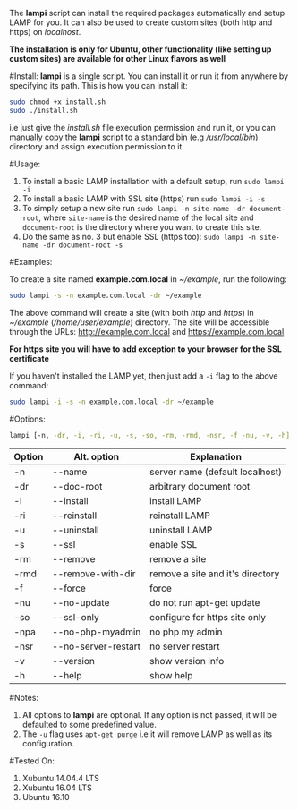 The **lampi** script can install the required packages automatically and setup LAMP for you. It can also be used to create custom sites (both http and https) on *localhost*.

**The installation is only for Ubuntu, other functionality (like setting up custom sites) are available for other Linux flavors as well**

#Install:
**lampi** is a single script. You can install it or run it from anywhere by specifying its path. This is how you can install it:

```sh
sudo chmod +x install.sh
sudo ./install.sh
```
i.e just give the *install.sh* file execution permission and run it, or you can manually copy the **lampi** script to a standard bin (e.g */usr/local/bin*) directory and assign execution permission to it.

#Usage:

1. To install a basic LAMP installation with a default setup, run `sudo lampi -i`
2. To install a basic LAMP with SSL site (https) run `sudo lampi -i -s`
3. To simply setup a new site run `sudo lampi -n site-name -dr document-root`, where `site-name` is the desired name of the local site and `document-root` is the directory where you want to create this site.
4. Do the same as no. 3 but enable SSL (https too): `sudo lampi -n site-name -dr document-root -s`

#Examples:

To create a site named **example.com.local** in *~/example*, run the following:

```sh
sudo lampi -s -n example.com.local -dr ~/example
```
The above command will create a site (with both *http* and *https*) in *~/example* (*/home/user/example*) directory. The site will be accessible through the URLs:
http://example.com.local and https://example.com.local

**For https site you will have to add exception to your browser for the SSL certificate**

If you haven't installed the LAMP yet, then just add a `-i` flag to the above command:

```sh
sudo lampi -i -s -n example.com.local -dr ~/example
```

#Options:

```sh
lampi [-n, -dr, -i, -ri, -u, -s, -so, -rm, -rmd, -nsr, -f -nu, -v, -h]
```

Option | Alt. option | Explanation
------ | ----------- | ----------
-n | --name                 | server name (default localhost)
-dr | --doc-root            | arbitrary document root
-i | --install              | install LAMP
-ri | --reinstall           | reinstall LAMP
-u | --uninstall            | uninstall LAMP
-s | --ssl                  | enable SSL
-rm | --remove              | remove a site
-rmd | --remove-with-dir    | remove a site and it's directory
-f | --force                | force
-nu | --no-update           | do not run apt-get update
-so | --ssl-only            | configure for https site only 
-npa | --no-php-myadmin     | no php my admin
-nsr | --no-server-restart  | no server restart
-v | --version              | show version info
-h | --help                 | show help 

#Notes:

1. All options to **lampi** are optional. If any option is not passed, it will be defaulted to some predefined value.
2. The `-u` flag uses `apt-get purge` i.e it will remove LAMP as well as its configuration.

#Tested On:

1. Xubuntu 14.04.4 LTS
2. Xubuntu 16.04 LTS
3. Ubuntu 16.10
